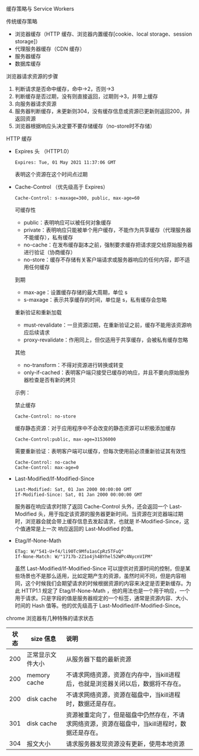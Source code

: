 缓存策略与 Service Workers

传统缓存策略

- 浏览器缓存（HTTP 缓存、浏览器内置缓存[cookie、local storage、session storage]）
- 代理服务器缓存（CDN 缓存）
- 服务器缓存
- 数据库缓存



浏览器请求资源的步骤

1. 判断请求是否命中缓存，命中->2，否则->3
2. 判断缓存是否过期，没有则直接返回，过期则->3，并带上缓存
3. 向服务器请求资源
4. 服务器判断缓存，未更新则304，没有缓存信息或资源已更新则返回200，并返回资源
5. 浏览器根据响应头决定要不要存储缓存（no-store时不存储）



HTTP 缓存

- Expires 头 （HTTP1.0）

  ```
  Expires: Tue, 01 May 2021 11:37:06 GMT
  ```

  表明这个资源在这个时间点过期

- Cache-Control （优先级高于 Expires）

  ```
  Cache-Control: s-maxage=300, public, max-age=60
  ```

  可缓存性

  - public：表明响应可以被任何对象缓存
  - private：表明响应只能被单个用户缓存，不能作为共享缓存（代理服务器不能缓存），私有缓存
  - no-cache：在发布缓存副本之前，强制要求缓存把请求提交给原始服务器进行验证（协商缓存）
  - no-store：缓存不存储有关客户端请求或服务器响应的任何内容，即不适用任何缓存

  到期

  - max-age：设置缓存存储的最大周期，单位 s
  - s-maxage：表示共享缓存的时间，单位是 s，私有缓存会忽略

  重新验证和重新加载

  - must-revalidate：一旦资源过期，在重新验证之前，缓存不能用该资源响应后续请求
  - proxy-revalidate：作用同上，但仅适用于共享缓存，会被私有缓存忽略

  其他

  - no-transform：不得对资源进行转换或转变
  - only-if-cached：表明客户端只接受已缓存的响应，并且不要向原始服务器检查是否有新的拷贝

  示例：

  禁止缓存

  ```
  Cache-Control: no-store
  ```

  缓存静态资源：对于应用程序中不会改变的静态资源可以积极添加缓存

  ```
  Cache-Control:public, max-age=31536000
  ```

  需要重新验证：表明客户端可以缓存，但每次使用前必须重新验证其有效性

  ```
  Cache-Control: no-cache
  Cache-Control: max-age=0
  ```

- Last-Modified/If-Modified-Since

  ```
  Last-Modified: Sat, 01 Jan 2000 00:00:00 GMT
  If-Modified-Since: Sat, 01 Jan 2000 00:00:00 GMT
  ```

  服务器在响应请求时除了返回 Cache-Control 头外，还会返回一个 Last-Modified 头，用于指定该资源的服务器更新时间。当资源在浏览器端过期时，浏览器会就会带上缓存信息去发起请求，也就是 If-Modified-Since，这个值通常是上一次 响应返回的 Last-Modified 的值。

- Etag/If-None-Math

  ```
  ETag: W/"541-U+f4/li90Tc9Mfu1asCpRz5TFuQ"
  If-None-Match: W/"1717b-2Z1o4jh4BYhel52WPc4NycnVIPM"
  ```

  虽然 Last-Modified/If-Modified-Since 可以提供对资源时间的控制，但是某些场景也不是那么适用，比如定期产生的资源，虽然时间不同，但是内容相同，这个时候我们会期望请求的时候根据资源的内容来决定是否更新缓存。为此 HTTP1.1 规定了 Etag/If-None-Math ，他的用法也是一个用于响应，一个用于请求。只是字段的值是服务器规定的一个标签，通常是资源内容、大小、时间的 Hash 值等。他的优先级高于 Last-Modified/If-Modified-Since。

chrome 浏览器有几种特殊的请求状态 

| 状态 | size 信息        | 说明                                                         |
| ---- | ---------------- | :----------------------------------------------------------- |
| 200  | 正常显示文件大小 | 从服务器下载的最新资源                                       |
| 200  | memory cache     | 不请求网络资源，资源在内存中，当kill进程后，也就是浏览器关闭以后，数据将不存在。 |
| 200  | disk cache       | 不请求网络资源，资源在磁盘中，当kill进程时，数据还是存在。   |
| 301  | disk cache       | 资源被重定向了，但是磁盘中仍然存在，不请求网络资源，资源在磁盘中，当kill进程时，数据还是存在。 |
| 304  | 报文大小         | 请求服务器发现资源没有更新，使用本地资源                     |

